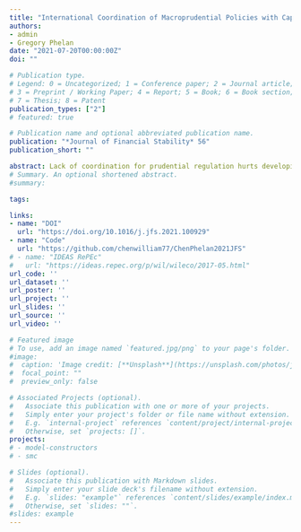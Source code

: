 ```yaml
---
title: "International Coordination of Macroprudential Policies with Capital Flows and Financial Asymmetries"
authors:
- admin
- Gregory Phelan
date: "2021-07-20T00:00:00Z"
doi: ""

# Publication type.
# Legend: 0 = Uncategorized; 1 = Conference paper; 2 = Journal article;
# 3 = Preprint / Working Paper; 4 = Report; 5 = Book; 6 = Book section;
# 7 = Thesis; 8 = Patent
publication_types: ["2"]
# featured: true

# Publication name and optional abbreviated publication name.
publication: "*Journal of Financial Stability* 56"
publication_short: ""

abstract: Lack of coordination for prudential regulation hurts developing economies but benefits ad- vanced economies. We consider a two-country macro model in which countries have limited ability to issue state-contingent contracts in international markets, and equilibrium is con- strained inefficient. Both countries have incentives to stabilize their economy by using pru- dential limits, but the emerging economy depends on the advanced economy to bear global risk. Intermediating global risk requires bearing systemic risk, which financially developed economies are unwilling to bear, preferring financial stability over credit flows. Advanced economies prefer tighter prudential limits than would occur with coordination, to the harm of emerging economies.
# Summary. An optional shortened abstract.
#summary:

tags:

links:
- name: "DOI"
  url: "https://doi.org/10.1016/j.jfs.2021.100929"
- name: "Code"
  url: "https://github.com/chenwilliam77/ChenPhelan2021JFS"
# - name: "IDEAS RePEc"
#   url: "https://ideas.repec.org/p/wil/wileco/2017-05.html"
url_code: ''
url_dataset: ''
url_poster: ''
url_project: ''
url_slides: ''
url_source: ''
url_video: ''

# Featured image
# To use, add an image named `featured.jpg/png` to your page's folder.
#image:
#  caption: 'Image credit: [**Unsplash**](https://unsplash.com/photos/jdD8gXaTZsc)'
#  focal_point: ""
#  preview_only: false

# Associated Projects (optional).
#   Associate this publication with one or more of your projects.
#   Simply enter your project's folder or file name without extension.
#   E.g. `internal-project` references `content/project/internal-project/index.md`.
#   Otherwise, set `projects: []`.
projects:
# - model-constructors
# - smc

# Slides (optional).
#   Associate this publication with Markdown slides.
#   Simply enter your slide deck's filename without extension.
#   E.g. `slides: "example"` references `content/slides/example/index.md`.
#   Otherwise, set `slides: ""`.
#slides: example
---
```


